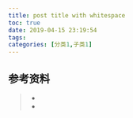 ```yaml
---
title: post title with whitespace
toc: true
date: 2019-04-15 23:19:54
tags:
categories: [分类1,子类1]
---
```






## 参考资料
> - []()
> - []()
